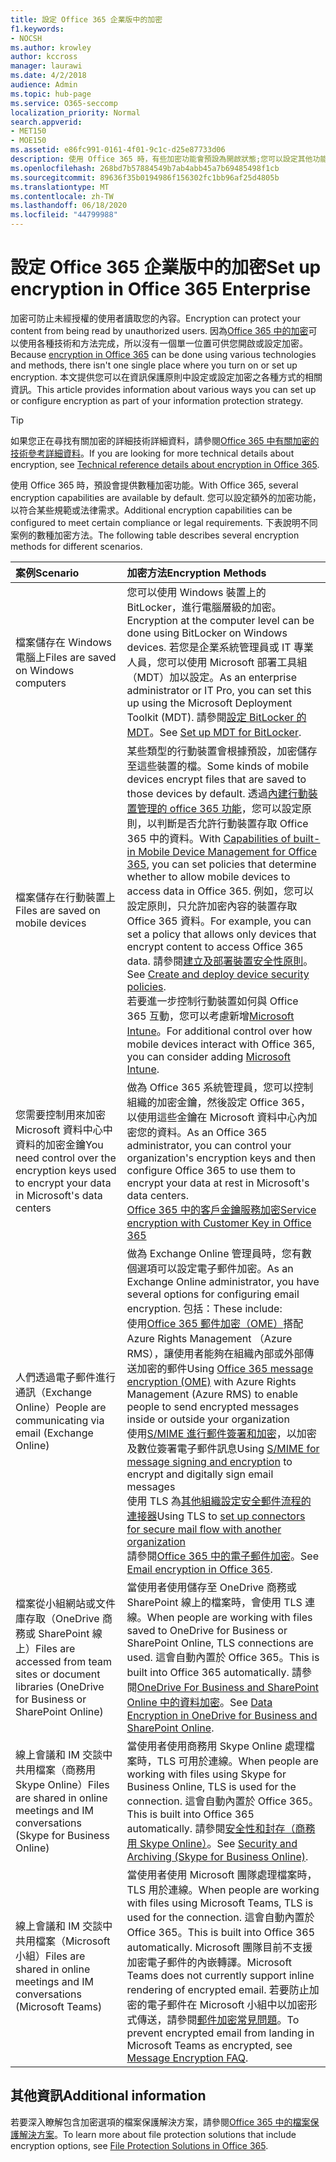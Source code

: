 ```yaml
---
title: 設定 Office 365 企業版中的加密
f1.keywords:
- NOCSH
ms.author: krowley
author: kccross
manager: laurawi
ms.date: 4/2/2018
audience: Admin
ms.topic: hub-page
ms.service: O365-seccomp
localization_priority: Normal
search.appverid:
- MET150
- MOE150
ms.assetid: e86fc991-0161-4f01-9c1c-d25e87733d06
description: 使用 Office 365 時，有些加密功能會預設為開啟狀態;您可以設定其他功能以符合某些規範或法律需求。
ms.openlocfilehash: 268bd7b57884549b7ab4abb45a7b69485498f1cb
ms.sourcegitcommit: 89636f35b0194986f156302fc1bb96af25d4805b
ms.translationtype: MT
ms.contentlocale: zh-TW
ms.lasthandoff: 06/18/2020
ms.locfileid: "44799988"
---
```

# <a name="set-up-encryption-in-office-365-enterprise"></a><span data-ttu-id="19724-103">設定 Office 365 企業版中的加密</span><span class="sxs-lookup"><span data-stu-id="19724-103">Set up encryption in Office 365 Enterprise</span></span>

<span data-ttu-id="19724-104">加密可防止未經授權的使用者讀取您的內容。</span><span class="sxs-lookup"><span data-stu-id="19724-104">Encryption can protect your content from being read by unauthorized users.</span></span> <span data-ttu-id="19724-105">因為[Office 365 中的加密](encryption.md)可以使用各種技術和方法完成，所以沒有一個單一位置可供您開啟或設定加密。</span><span class="sxs-lookup"><span data-stu-id="19724-105">Because [encryption in Office 365](encryption.md) can be done using various technologies and methods, there isn't one single place where you turn on or set up encryption.</span></span> <span data-ttu-id="19724-106">本文提供您可以在資訊保護原則中設定或設定加密之各種方式的相關資訊。</span><span class="sxs-lookup"><span data-stu-id="19724-106">This article provides information about various ways you can set up or configure encryption as part of your information protection strategy.</span></span>
  
> [!TIP]
> <span data-ttu-id="19724-107">如果您正在尋找有關加密的詳細技術詳細資料，請參閱[Office 365 中有關加密的技術參考詳細資料](technical-reference-details-about-encryption.md)。</span><span class="sxs-lookup"><span data-stu-id="19724-107">If you are looking for more technical details about encryption, see [Technical reference details about encryption in Office 365](technical-reference-details-about-encryption.md).</span></span>
  
<span data-ttu-id="19724-108">使用 Office 365 時，預設會提供數種加密功能。</span><span class="sxs-lookup"><span data-stu-id="19724-108">With Office 365, several encryption capabilities are available by default.</span></span> <span data-ttu-id="19724-109">您可以設定額外的加密功能，以符合某些規範或法律需求。</span><span class="sxs-lookup"><span data-stu-id="19724-109">Additional encryption capabilities can be configured to meet certain compliance or legal requirements.</span></span> <span data-ttu-id="19724-110">下表說明不同案例的數種加密方法。</span><span class="sxs-lookup"><span data-stu-id="19724-110">The following table describes several encryption methods for different scenarios.</span></span>
  
|<span data-ttu-id="19724-111">**案例**</span><span class="sxs-lookup"><span data-stu-id="19724-111">**Scenario**</span></span>|<span data-ttu-id="19724-112">**加密方法**</span><span class="sxs-lookup"><span data-stu-id="19724-112">**Encryption Methods**</span></span>|
|:-----|:-----|
|<span data-ttu-id="19724-113">檔案儲存在 Windows 電腦上</span><span class="sxs-lookup"><span data-stu-id="19724-113">Files are saved on Windows computers</span></span>  <br/> |<span data-ttu-id="19724-114">您可以使用 Windows 裝置上的 BitLocker，進行電腦層級的加密。</span><span class="sxs-lookup"><span data-stu-id="19724-114">Encryption at the computer level can be done using BitLocker on Windows devices.</span></span> <span data-ttu-id="19724-115">若您是企業系統管理員或 IT 專業人員，您可以使用 Microsoft 部署工具組（MDT）加以設定。</span><span class="sxs-lookup"><span data-stu-id="19724-115">As an enterprise administrator or IT Pro, you can set this up using the Microsoft Deployment Toolkit (MDT).</span></span> <span data-ttu-id="19724-116">請參閱[設定 BitLocker 的 MDT](https://go.microsoft.com/fwlink/?linkid=849282)。</span><span class="sxs-lookup"><span data-stu-id="19724-116">See [Set up MDT for BitLocker](https://go.microsoft.com/fwlink/?linkid=849282).</span></span>  <br/> |
|<span data-ttu-id="19724-117">檔案儲存在行動裝置上</span><span class="sxs-lookup"><span data-stu-id="19724-117">Files are saved on mobile devices</span></span>  <br/> |<span data-ttu-id="19724-118">某些類型的行動裝置會根據預設，加密儲存至這些裝置的檔。</span><span class="sxs-lookup"><span data-stu-id="19724-118">Some kinds of mobile devices encrypt files that are saved to those devices by default.</span></span> <span data-ttu-id="19724-119">透過[內建行動裝置管理的 office 365 功能](https://support.microsoft.com/en-us/office/capabilities-of-built-in-mobile-device-management-for-microsoft-365-a1da44e5-7475-4992-be91-9ccec25905b0)，您可以設定原則，以判斷是否允許行動裝置存取 Office 365 中的資料。</span><span class="sxs-lookup"><span data-stu-id="19724-119">With [Capabilities of built-in Mobile Device Management for Office 365](https://support.microsoft.com/en-us/office/capabilities-of-built-in-mobile-device-management-for-microsoft-365-a1da44e5-7475-4992-be91-9ccec25905b0), you can set policies that determine whether to allow mobile devices to access data in Office 365.</span></span> <span data-ttu-id="19724-120">例如，您可以設定原則，只允許加密內容的裝置存取 Office 365 資料。</span><span class="sxs-lookup"><span data-stu-id="19724-120">For example, you can set a policy that allows only devices that encrypt content to access Office 365 data.</span></span> <span data-ttu-id="19724-121">請參閱[建立及部署裝置安全性原則](https://support.microsoft.com/office/create-and-deploy-device-security-policies-d310f556-8bfb-497b-9bd7-fe3c36ea2fd6)。</span><span class="sxs-lookup"><span data-stu-id="19724-121">See [Create and deploy device security policies](https://support.microsoft.com/office/create-and-deploy-device-security-policies-d310f556-8bfb-497b-9bd7-fe3c36ea2fd6).</span></span>  <br/> <span data-ttu-id="19724-122">若要進一步控制行動裝置如何與 Office 365 互動，您可以考慮新增[Microsoft Intune](https://docs.microsoft.com/mem/intune/fundamentals/setup-steps)。</span><span class="sxs-lookup"><span data-stu-id="19724-122">For additional control over how mobile devices interact with Office 365, you can consider adding [Microsoft Intune](https://docs.microsoft.com/mem/intune/fundamentals/setup-steps).</span></span>  <br/> |
|<span data-ttu-id="19724-123">您需要控制用來加密 Microsoft 資料中心中資料的加密金鑰</span><span class="sxs-lookup"><span data-stu-id="19724-123">You need control over the encryption keys used to encrypt your data in Microsoft's data centers</span></span>  <br/> | <span data-ttu-id="19724-124">做為 Office 365 系統管理員，您可以控制組織的加密金鑰，然後設定 Office 365，以使用這些金鑰在 Microsoft 資料中心內加密您的資料。</span><span class="sxs-lookup"><span data-stu-id="19724-124">As an Office 365 administrator, you can control your organization's encryption keys and then configure Office 365 to use them to encrypt your data at rest in Microsoft's data centers.</span></span>  <br/> [<span data-ttu-id="19724-125">Office 365 中的客戶金鑰服務加密</span><span class="sxs-lookup"><span data-stu-id="19724-125">Service encryption with Customer Key in Office 365</span></span>](customer-key-overview.md) <br/> |
|<span data-ttu-id="19724-126">人們透過電子郵件進行通訊（Exchange Online）</span><span class="sxs-lookup"><span data-stu-id="19724-126">People are communicating via email (Exchange Online)</span></span>  <br/> | <span data-ttu-id="19724-127">做為 Exchange Online 管理員時，您有數個選項可以設定電子郵件加密。</span><span class="sxs-lookup"><span data-stu-id="19724-127">As an Exchange Online administrator, you have several options for configuring email encryption.</span></span> <span data-ttu-id="19724-128">包括：</span><span class="sxs-lookup"><span data-stu-id="19724-128">These include:</span></span>  <br/>  <span data-ttu-id="19724-129">使用[Office 365 郵件加密（OME）](set-up-new-message-encryption-capabilities.md)搭配 Azure Rights Management （Azure RMS），讓使用者能夠在組織內部或外部傳送加密的郵件</span><span class="sxs-lookup"><span data-stu-id="19724-129">Using [Office 365 message encryption (OME)](set-up-new-message-encryption-capabilities.md) with Azure Rights Management (Azure RMS) to enable people to send encrypted messages inside or outside your organization</span></span>  <br/>  <span data-ttu-id="19724-130">使用[S/MIME 進行郵件簽署和加密](https://aka.ms/c6dozg)，以加密及數位簽署電子郵件訊息</span><span class="sxs-lookup"><span data-stu-id="19724-130">Using [S/MIME for message signing and encryption](https://aka.ms/c6dozg) to encrypt and digitally sign email messages</span></span>  <br/>  <span data-ttu-id="19724-131">使用 TLS 為[其他組織設定安全郵件流程的連接器](https://aka.ms/hs809p)</span><span class="sxs-lookup"><span data-stu-id="19724-131">Using TLS to [set up connectors for secure mail flow with another organization](https://aka.ms/hs809p)</span></span> <br/>  <span data-ttu-id="19724-132">請參閱[Office 365 中的電子郵件加密](https://aka.ms/hic3f7)。</span><span class="sxs-lookup"><span data-stu-id="19724-132">See [Email encryption in Office 365](https://aka.ms/hic3f7).</span></span>  <br/> |
|<span data-ttu-id="19724-133">檔案從小組網站或文件庫存取（OneDrive 商務或 SharePoint 線上）</span><span class="sxs-lookup"><span data-stu-id="19724-133">Files are accessed from team sites or document libraries (OneDrive for Business or SharePoint Online)</span></span>  <br/> |<span data-ttu-id="19724-134">當使用者使用儲存至 OneDrive 商務或 SharePoint 線上的檔案時，會使用 TLS 連線。</span><span class="sxs-lookup"><span data-stu-id="19724-134">When people are working with files saved to OneDrive for Business or SharePoint Online, TLS connections are used.</span></span> <span data-ttu-id="19724-135">這會自動內置於 Office 365。</span><span class="sxs-lookup"><span data-stu-id="19724-135">This is built into Office 365 automatically.</span></span> <span data-ttu-id="19724-136">請參閱[OneDrive For Business and SharePoint Online 中的資料加密](https://go.microsoft.com/fwlink/?linkid=526379)。</span><span class="sxs-lookup"><span data-stu-id="19724-136">See [Data Encryption in OneDrive for Business and SharePoint Online](https://go.microsoft.com/fwlink/?linkid=526379).</span></span>  <br/> |
|<span data-ttu-id="19724-137">線上會議和 IM 交談中共用檔案（商務用 Skype Online）</span><span class="sxs-lookup"><span data-stu-id="19724-137">Files are shared in online meetings and IM conversations (Skype for Business Online)</span></span>  <br/> |<span data-ttu-id="19724-138">當使用者使用商務用 Skype Online 處理檔案時，TLS 可用於連線。</span><span class="sxs-lookup"><span data-stu-id="19724-138">When people are working with files using Skype for Business Online, TLS is used for the connection.</span></span> <span data-ttu-id="19724-139">這會自動內置於 Office 365。</span><span class="sxs-lookup"><span data-stu-id="19724-139">This is built into Office 365 automatically.</span></span> <span data-ttu-id="19724-140">請參閱[安全性和封存（商務用 Skype Online）](https://aka.ms/nuq4ws)。</span><span class="sxs-lookup"><span data-stu-id="19724-140">See [Security and Archiving (Skype for Business Online)](https://aka.ms/nuq4ws).</span></span>  <br/> |
|<span data-ttu-id="19724-141">線上會議和 IM 交談中共用檔案（Microsoft 小組）</span><span class="sxs-lookup"><span data-stu-id="19724-141">Files are shared in online meetings and IM conversations (Microsoft Teams)</span></span>  <br/> |<span data-ttu-id="19724-142">當使用者使用 Microsoft 團隊處理檔案時，TLS 用於連線。</span><span class="sxs-lookup"><span data-stu-id="19724-142">When people are working with files using Microsoft Teams, TLS is used for the connection.</span></span> <span data-ttu-id="19724-143">這會自動內置於 Office 365。</span><span class="sxs-lookup"><span data-stu-id="19724-143">This is built into Office 365 automatically.</span></span> <span data-ttu-id="19724-144">Microsoft 團隊目前不支援加密電子郵件的內嵌轉譯。</span><span class="sxs-lookup"><span data-stu-id="19724-144">Microsoft Teams does not currently support inline rendering of encrypted email.</span></span> <span data-ttu-id="19724-145">若要防止加密的電子郵件在 Microsoft 小組中以加密形式傳送，請參閱[郵件加密常見問題](https://docs.microsoft.com/microsoft-365/compliance/ome-faq?view=o365-worldwide#can-i-automatically-remove-encryption-on-incoming-and-outgoing-mail)。</span><span class="sxs-lookup"><span data-stu-id="19724-145">To prevent encrypted email from landing in Microsoft Teams as encrypted, see [Message Encryption FAQ](https://docs.microsoft.com/microsoft-365/compliance/ome-faq?view=o365-worldwide#can-i-automatically-remove-encryption-on-incoming-and-outgoing-mail).</span></span>  <br/> 

## <a name="additional-information"></a><span data-ttu-id="19724-146">其他資訊</span><span class="sxs-lookup"><span data-stu-id="19724-146">Additional information</span></span>

<span data-ttu-id="19724-147">若要深入瞭解包含加密選項的檔案保護解決方案，請參閱[Office 365 中的檔案保護解決方案](https://www.microsoft.com/download/details.aspx?id=55523)。</span><span class="sxs-lookup"><span data-stu-id="19724-147">To learn more about file protection solutions that include encryption options, see [File Protection Solutions in Office 365](https://www.microsoft.com/download/details.aspx?id=55523).</span></span>
 
